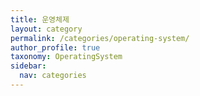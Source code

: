 ```yaml
---
title: 운영체제
layout: category
permalink: /categories/operating-system/
author_profile: true
taxonomy: OperatingSystem
sidebar:
  nav: categories
---
```

